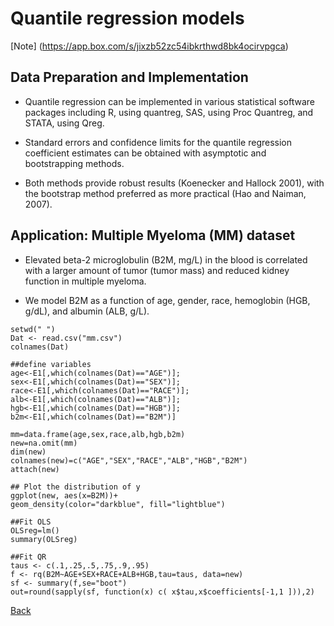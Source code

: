 # Quantile regression models

[Note] (https://app.box.com/s/jixzb52zc54ibkrthwd8bk4ocirvpgca)


## Data Preparation and Implementation

* Quantile regression can be implemented in various statistical software packages including R, using quantreg, 
SAS, using Proc Quantreg, and STATA, using Qreg.


* Standard errors and confidence limits for the quantile regression coefficient estimates can be obtained with
asymptotic and bootstrapping methods.

* Both methods provide robust results (Koenecker and Hallock 2001),
with the bootstrap method preferred as more practical (Hao and Naiman, 2007). 


## Application: Multiple Myeloma (MM) dataset

* Elevated beta-2 microglobulin (B2M, mg/L) in the blood is correlated with a larger amount of tumor (tumor mass) and reduced kidney function in multiple myeloma.

* We model B2M as a function of age, gender, race, hemoglobin (HGB, g/dL),  and albumin (ALB, g/L).

```{r}
setwd(" ")
Dat <- read.csv("mm.csv")
colnames(Dat)

##define variables
age<-E1[,which(colnames(Dat)=="AGE")];
sex<-E1[,which(colnames(Dat)=="SEX")];
race<-E1[,which(colnames(Dat)=="RACE")];
alb<-E1[,which(colnames(Dat)=="ALB")];
hgb<-E1[,which(colnames(Dat)=="HGB")];
b2m<-E1[,which(colnames(Dat)=="B2M")]

mm=data.frame(age,sex,race,alb,hgb,b2m)
new=na.omit(mm)
dim(new)
colnames(new)=c("AGE","SEX","RACE","ALB","HGB","B2M")
attach(new)

## Plot the distribution of y
ggplot(new, aes(x=B2M))+
geom_density(color="darkblue", fill="lightblue")

##Fit OLS
OLSreg=lm()
summary(OLSreg)

##Fit QR
taus <- c(.1,.25,.5,.75,.9,.95)
f <- rq(B2M~AGE+SEX+RACE+ALB+HGB,tau=taus, data=new)
sf <- summary(f,se="boot")
out=round(sapply(sf, function(x) c( x$tau,x$coefficients[-1,1 ])),2)
```

[Back](https://github.com/gdlc/STAT_COMP/)

